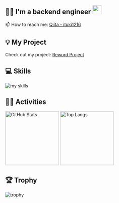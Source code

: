 
## 🧑‍💻 I'm a backend engineer <img src="https://media.giphy.com/media/hvRJCLFzcasrR4ia7z/giphy.gif" width="28">
📫 How to reach me: [Qiita - ituki1216](https://qiita.com/ituki1216)

## 💡 My Project
Check out my project: [Reword Project](https://reword-project-vm33.onrender.com)
<br>

## 💻 Skills
<img alt="my skills" src="https://skillicons.dev/icons?theme=dark&perline=7&i=html,css,bootstrap,react,typescript,python,php,laravel,docker,vscode,git,github" />
<br>

## 🏃‍♀️ Activities
<div align="left"> 
  <img alt="GitHub Stats" height="170px" src="https://github-readme-stats.vercel.app/api?username=ituki1216&show_icons=true&theme=radical" />
  <img alt="Top Langs" height="170px" src="https://github-readme-stats.vercel.app/api/top-langs/?username=ituki1216&theme=vue-dark&layout=compact" />
</div>

## 🏆 Trophy
![trophy](https://github-profile-trophy.vercel.app/?username=ituki1216&theme=vue-dark)

